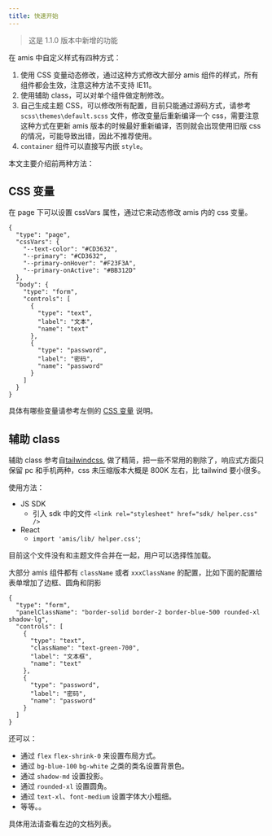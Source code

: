 ```yaml
---
title: 快速开始
---
```


> 这是 1.1.0 版本中新增的功能

在 amis 中自定义样式有四种方式：

1. 使用 CSS 变量动态修改，通过这种方式修改大部分 amis 组件的样式，所有组件都会生效，注意这种方法不支持 IE11。
2. 使用辅助 class，可以对单个组件做定制修改。
3. 自己生成主题 CSS，可以修改所有配置，目前只能通过源码方式，请参考 `scss\themes\default.scss` 文件，修改变量后重新编译一个 css，需要注意这种方式在更新 amis 版本的时候最好重新编译，否则就会出现使用旧版 css 的情况，可能导致出错，因此不推荐使用。
4. `container` 组件可以直接写内嵌 `style`。

本文主要介绍前两种方法：

## CSS 变量

在 page 下可以设置 cssVars 属性，通过它来动态修改 amis 内的 css 变量。

```schema
{
  "type": "page",
  "cssVars": {
    "--text-color": "#CD3632",
    "--primary": "#CD3632",
    "--primary-onHover": "#F23F3A",
    "--primary-onActive": "#BB312D"
  },
  "body": {
    "type": "form",
    "controls": [
      {
        "type": "text",
        "label": "文本",
        "name": "text"
      },
      {
        "type": "password",
        "label": "密码",
        "name": "password"
      }
    ]
  }
}
```

具体有哪些变量请参考左侧的 [CSS 变量](css-vars) 说明。

## 辅助 class

辅助 class 参考自[tailwindcss](https://tailwindcss.com/), 做了精简，把一些不常用的剔除了，响应式方面只保留 pc 和手机两种，css 未压缩版本大概是 800K 左右，比 tailwind 要小很多。

使用方法：

- JS SDK
  - 引入 sdk 中的文件 `<link rel="stylesheet" href="sdk/ helper.css" />`
- React
  - `import 'amis/lib/ helper.css'`;

目前这个文件没有和主题文件合并在一起，用户可以选择性加载。

大部分 amis 组件都有 `className` 或者 `xxxClassName` 的配置，比如下面的配置给表单增加了边框、圆角和阴影

```schema: scope="body"
{
  "type": "form",
  "panelClassName": "border-solid border-2 border-blue-500 rounded-xl shadow-lg",
  "controls": [
    {
      "type": "text",
      "className": "text-green-700",
      "label": "文本框",
      "name": "text"
    },
    {
      "type": "password",
      "label": "密码",
      "name": "password"
    }
  ]
}
```

还可以：

- 通过 `flex` `flex-shrink-0` 来设置布局方式。
- 通过 `bg-blue-100` `bg-white` 之类的类名设置背景色。
- 通过 `shadow-md` 设置投影。
- 通过 `rounded-xl` 设置圆角。
- 通过 `text-xl`、`font-medium` 设置字体大小粗细。
- 等等。。

具体用法请查看左边的文档列表。
